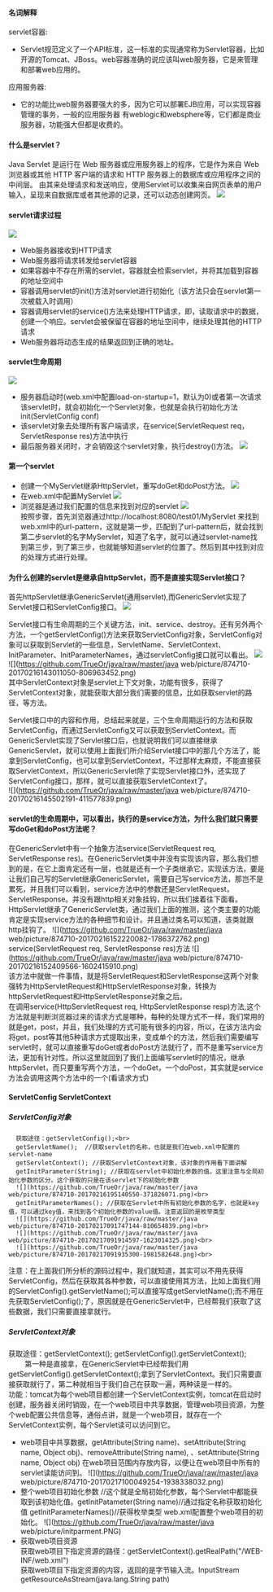 #### 名词解释
servlet容器:
* Servlet规范定义了一个API标准，这一标准的实现通常称为Servlet容器，比如开源的Tomcat、JBoss。web容器准确的说应该叫web服务器，它是来管理和部署web应用的。<br>

应用服务器:
* 它的功能比web服务器要强大的多，因为它可以部署EJB应用，可以实现容器管理的事务，一般的应用服务器 有weblogic和websphere等，它们都是商业服务器，功能强大但都是收费的。
#### 什么是servlet？
Java Servlet 是运行在 Web 服务器或应用服务器上的程序，它是作为来自 Web 浏览器或其他 HTTP 客户端的请求和 HTTP 服务器上的数据库或应用程序之间的中间层。
由其来处理请求和发送响应，使用Servlet可以收集来自网页表单的用户输入，呈现来自数据库或者其他源的记录，还可以动态创建网页。
![](https://github.com/TrueOr/java/raw/master/java_web/picture/874710-20170214192940050-671180063.png)<br>

#### servlet请求过程
![](https://github.com/TrueOr/java/raw/master/java_web/picture/20140119021418375.jpg)<br>
* Web服务器接收到HTTP请求
* Web服务器将请求转发给servlet容器
* 如果容器中不存在所需的servlet，容器就会检索servlet，并将其加载到容器的地址空间中
* 容器调用servlet的init()方法对servlet进行初始化（该方法只会在servlet第一次被载入时调用）
* 容器调用servlet的service()方法来处理HTTP请求，即，读取请求中的数据，创建一个响应。servlet会被保留在容器的地址空间中，继续处理其他的HTTP请求
* Web服务器将动态生成的结果返回到正确的地址。

#### servlet生命周期
![](https://github.com/TrueOr/java/raw/master/java_web/picture/874710-20170216103737254-1072057229.png)<br>
* 服务器启动时(web.xml中配置load-on-startup=1，默认为0)或者第一次请求该servlet时，就会初始化一个Servlet对象，也就是会执行初始化方法init(ServletConfig conf)
* 该servlet对象去处理所有客户端请求，在service(ServletRequest req，ServletResponse res)方法中执行
* 最后服务器关闭时，才会销毁这个servlet对象，执行destroy()方法。
![](https://github.com/TrueOr/java/raw/master/java_web/picture/1352204684_1548.jpg)<br>

#### 第一个servlet
* 创建一个MyServlet继承HttpServlet，重写doGet和doPost方法。
![](https://github.com/TrueOr/java/raw/master/java_web/picture/874710-20170216094438629-1196159083.png)<br>
* 在web.xml中配置MyServlet
![](https://github.com/TrueOr/java/raw/master/java_web/picture/874710-20170216094000972-1276129522.png)<br>
* 浏览器是通过我们配置的信息来找到对应的servlet
![](https://github.com/TrueOr/java/raw/master/java_web/picture/874710-20170216094053504-915571176.png)<br>
按照步骤，首先浏览器通过http://localhost:8080/test01/MyServlet 来找到web.xml中的url-pattern，这就是第一步，匹配到了url-pattern后，就会找到第二步servlet的名字MyServlet，知道了名字，就可以通过servlet-name找到第三步，到了第三步，也就能够知道servlet的位置了。然后到其中找到对应的处理方式进行处理。 

#### 为什么创建的servlet是继承自httpServlet，而不是直接实现Servlet接口？
首先httpServlet继承GenericServlet(通用servlet),而GenericServlet实现了Servlet接口和ServletConfig接口。
![](https://github.com/TrueOr/java/raw/master/java_web/picture/servlet-servletconfig.PNG)<br>

Servlet接口有生命周期的三个关键方法，init、service、destroy。还有另外两个方法，一个getServletConfig()方法来获取ServletConfig对象，ServletConfig对象可以获取到Servlet的一些信息，ServletName、ServletContext、InitParameter、InitParameterNames，通过servletConfig接口就可以看出。
![](https://github.com/TrueOr/java/raw/master/java_web/picture/874710-20170216142610660-322166979.png)
![](https://github.com/TrueOr/java/raw/master/java web/picture/874710-20170216143011050-806963452.png)<br>
其中ServletContext对象是servlet上下文对象，功能有很多，获得了ServletContext对象，就能获取大部分我们需要的信息，比如获取servlet的路径，等方法。

Servlet接口中的内容和作用，总结起来就是，三个生命周期运行的方法和获取ServletConfig，而通过ServletConfig又可以获取到ServletContext。而GenericServlet实现了Servlet接口后，也就说明我们可以直接继承GenericServlet，就可以使用上面我们所介绍Servlet接口中的那几个方法了，能拿到ServletConfig，也可以拿到ServletContext，不过那样太麻烦，不能直接获取ServletContext，所以GenericServlet除了实现Servlet接口外，还实现了ServletConfig接口，那样，就可以直接获取ServletContext了。<br>
![](https://github.com/TrueOr/java/raw/master/java web/picture/874710-20170216145502191-411577839.png)<br>
#### servlet的生命周期中，可以看出，执行的是service方法，为什么我们就只需要写doGet和doPost方法呢？
在GenericServlet中有一个抽象方法service(ServletRequest req, ServletResponse res)。在GenericServlet类中并没有实现该内容，那么我们想到的是，在它上面肯定还有一层，也就是还有一个子类继承它，实现该方法，要是让我们自己写的Servlet继承GenericServlet，需要自己写service方法，那岂不是累死，并且我们可以看到，service方法中的参数还是ServletRequest，ServletResponse。并没有跟http相关对象挂钩，所以我们接着往下面看。<br>
HttpServlet继承了GenericServlet类，通过我们上面的推测，这个类主要的功能肯定是实现service方法的各种细节和设计。并且通过类名可以知道，该类就跟http挂钩了。
![](https://github.com/TrueOr/java/raw/master/java web/picture/874710-20170216152220082-1786372762.png)<br>
service(ServletRequest req, ServletResponse res)方法
![](https://github.com/TrueOr/java/raw/master/java web/picture/874710-20170216152409566-1602415910.png)<br>
该方法中就做一件事情，就是将ServletRequest和ServletResponse这两个对象强转为HttpServletRequest和HttpServletResponse对象，转换为httpServletRequest和HttpServletResponse对象之后。<br>
在调用service(HttpServletRequest req, HttpServletResponse resp)方法,这个方法就是判断浏览器过来的请求方式是哪种，每种的处理方式不一样，我们常用的就是get，post，并且，我们处理的方式可能有很多的内容，所以，在该方法内会将get，post等其他5种请求方式提取出来，变成单个的方法，然后我们需要编写servlet时，就可以直接重写doGet或者doPost方法就行了，而不是重写service方法，更加有针对性。所以这里就回到了我们上面编写servlet时的情况，继承httpServlet，而只要重写两个方法，一个doGet，一个doPost，其实就是service方法会调用这两个方法中的一个(看请求方式)

#### ServletConfig ServletContext
##### ServletConfig对象
      获取途径：getServletConfig();<br>
      getServletName();  //获取servlet的名称，也就是我们在web.xml中配置的servlet-name 
      getServletContext(); //获取ServletContext对象，该对象的作用看下面讲解
      getInitParameter(String); //获取在servlet中初始化参数的值。这里注意与全局初始化参数的区分。这个获取的只是在该servlet下的初始化参数
      ![](https://github.com/TrueOr/java/raw/master/java web/picture/874710-20170216195140550-371826071.png)<br>
      getInitParameterNames(); //获取在Servlet中所有初始化参数的名字，也就是key值，可以通过key值，来找到各个初始化参数的value值。注意返回的是枚举类型
      ![](https://github.com/TrueOr/java/raw/master/java web/picture/874710-20170217091747144-810654839.png)<br>
      ![](https://github.com/TrueOr/java/raw/master/java web/picture/874710-20170217091914597-1623014325.png)<br>
      ![](https://github.com/TrueOr/java/raw/master/java web/picture/874710-20170217091935300-1981582648.png)<br>
注意：在上面我们所分析的源码过程中，我们就知道，其实可以不用先获得ServletConfig，然后在获取其各种参数，可以直接使用其方法，比如上面我们用的ServletConfig().getServletName();可以直接写成getServletName();而不用在先获取ServletConfig();了，原因就是在GenericServlet中，已经帮我们获取了这些数据，我们只需要直接拿就行。

##### ServletContext对象
获取途径：getServletContext(); getServletConfig().getServletContext();<br>　　
第一种是直接拿，在GenericServlet中已经帮我们用getServletConfig().getServletContext();拿到了ServletContext。我们只需要直接获取就行了，第二种就相当于我们自己在获取一遍，两种读是一样的。<br>
功能：tomcat为每个web项目都创建一个ServletContext实例，tomcat在启动时创建，服务器关闭时销毁，在一个web项目中共享数据，管理web项目资源，为整个web配置公共信息等，通俗点讲，就是一个web项目，就存在一个ServletContext实例，每个Servlet读可以访问到它。<br>

* web项目中共享数据，getAttribute(String name)、setAttribute(String name, Object obj)、removeAttribute(String name),
、setAttribute(String name, Object obj) 在web项目范围内存放内容，以便让在web项目中所有的servlet读能访问到。
![](https://github.com/TrueOr/java/raw/master/java web/picture/874710-20170217100049254-1938338032.png)<br>
* 整个web项目初始化参数 //这个就是全局初始化参数，每个Servlet中都能获取到该初始化值。getInitPatameter(String name)//通过指定名称获取初始化值 getInitParameterNames()//获得枚举类型 web.xml配置整个web项目的初始化。
![](https://github.com/TrueOr/java/raw/master/java web/picture/initparment.PNG)<br>
* 获取web项目资源<br>
获取web项目下指定资源的路径：getServletContext().getRealPath("/WEB-INF/web.xml")<br>
获取web项目下指定资源的内容，返回的是字节输入流。InputStream getResourceAsStream(java.lang.String path)<br>






